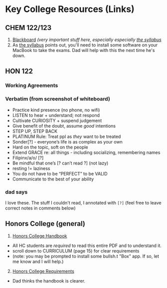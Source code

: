 # Key College Resources (Links)

## CHEM 122/123

1. [Blackboard](https://uic.blackboard.com/ultra/courses/_205861_1/cl/outline) _(very important stuff here, especially especially [the syllabus](https://learn-us-east-1-prod-fleet02-xythos.content.blackboardcdn.com/5cc71db6522fe/20148063?X-Blackboard-Expiration=1629698400000&X-Blackboard-Signature=Plo90bTTITo1cVe5doW0Dq4iHjyAfhLkB%2B9%2BNyrVCBY%3D&X-Blackboard-Client-Id=100219&response-cache-control=private%2C%20max-age%3D21600&response-content-disposition=inline%3B%20filename%2A%3DUTF-8%27%27CHEM%2520122%2520Syllabus%2520Fall%25202021.pdf&response-content-type=application%2Fpdf&X-Amz-Algorithm=AWS4-HMAC-SHA256&X-Amz-Date=20210823T000000Z&X-Amz-SignedHeaders=host&X-Amz-Expires=21600&X-Amz-Credential=AKIAZH6WM4PL5SJBSTP6%2F20210823%2Fus-east-1%2Fs3%2Faws4_request&X-Amz-Signature=1ae038c80730a4a6d63012ced85059303a13dc40681bff6d74b30b338702d226)_
1. As [the syllabus](https://learn-us-east-1-prod-fleet02-xythos.content.blackboardcdn.com/5cc71db6522fe/20148063?X-Blackboard-Expiration=1629698400000&X-Blackboard-Signature=Plo90bTTITo1cVe5doW0Dq4iHjyAfhLkB%2B9%2BNyrVCBY%3D&X-Blackboard-Client-Id=100219&response-cache-control=private%2C%20max-age%3D21600&response-content-disposition=inline%3B%20filename%2A%3DUTF-8%27%27CHEM%2520122%2520Syllabus%2520Fall%25202021.pdf&response-content-type=application%2Fpdf&X-Amz-Algorithm=AWS4-HMAC-SHA256&X-Amz-Date=20210823T000000Z&X-Amz-SignedHeaders=host&X-Amz-Expires=21600&X-Amz-Credential=AKIAZH6WM4PL5SJBSTP6%2F20210823%2Fus-east-1%2Fs3%2Faws4_request&X-Amz-Signature=1ae038c80730a4a6d63012ced85059303a13dc40681bff6d74b30b338702d226) points out, you'll need to install some software on your MacBook to take the exams. Dad will help with this the next time he's down.


## HON 122

### Working Agreements

### Verbatim (from screenshot of whiteboard)
- Practice kind presence (no phone, no wifi)
- LISTEN to hear + understand; not respond
- Cultivate CURIOSITY + suspend judgement
- Give benefit of the doubt, assume _good_ intentions
- STEP UP, STEP BACK
- PLATINUM Rule: Treat ppl as _they_ want to be treated
- Sonder[?] - everyone’s life is as complex as your own
- Hard on the topic, soft on the people
- Extend GRACE re: all things - including socializing, remembering names
- Filipinx/a/o/ [?]
- Be mindful that one’s [? can’t read ?] (not lazy)
- resting != laziness
- You do not have to be “PERFECT” to be VALID
- Communicate to the best of your ability
### dad says
I love these. The stuff I couldn't read, I annotated with `[?]` (feel free to leave correct notes in comments below)


## Honors College (general)

1. [Honors College Handbook](https://uofi.app.box.com/v/handbook-2020-2021)
  * All HC students are _required_ to read this entire PDF and to understand it.
  * scroll down to CURRICULUM (page 15) for clear requirements
  * (note: you may be prompted to install some bullsh.t "Box" app. If so, let me know and I will help.)
2. [Honors College Requirements](https://catalog.uic.edu/ucat/colleges-depts/honors-college/) 
  * Dad thinks the handbook is clearer.
